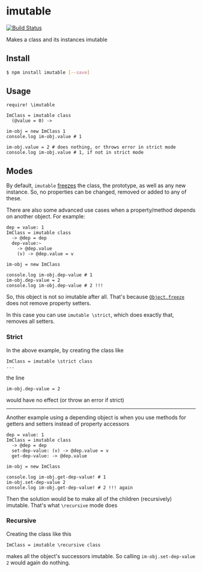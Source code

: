 # imutable
[![Build Status](https://travis-ci.org/zaboco/imutable.png?branch=master)](https://travis-ci.org/zaboco/imutable)

Makes a class and its instances imutable

## Install

```sh
$ npm install imutable [--save]
```

## Usage

```ls
require! \imutable

ImClass = imutable class
  (@value = 0) ->

im-obj = new ImClass 1
console.log im-obj.value # 1

im-obj.value = 2 # does nothing, or throws error in strict mode
console.log im-obj.value # 1, if not in strict mode
```

## Modes

By default, `imutable` [freezes](https://developer.mozilla.org/en-US/docs/Web/JavaScript/Reference/Global_Objects/Object/freeze) the class, the prototype, as well as any new instance. So, no properties can be changed, removed or added to any of these.

There are also some advanced use cases when a property/method depends on another object. For example:

```ls
dep = value: 1
ImClass = imutable class
  -> @dep = dep
  dep-value:~
    -> @dep.value
    (v) -> @dep.value = v

im-obj = new ImClass

console.log im-obj.dep-value # 1
im-obj.dep-value = 2
console.log im-obj.dep-value # 2 !!!
```
So, this object is not so imutable after all. That's because [`Object.freeze`](https://developer.mozilla.org/en-US/docs/Web/JavaScript/Reference/Global_Objects/Object/freeze) does not remove property setters.

In this case you can use `imutable \strict`, which does exactly that, removes all setters.

### Strict

In the above example, by creating the class like
```ls
ImClass = imutable \strict class
...
```
the line
```ls
im-obj.dep-value = 2
```
would have no effect (or throw an error if strict)

------
Another example using a depending object is when you use methods for getters and setters instead of property accessors
```ls
dep = value: 1
ImClass = imutable class
  -> @dep = dep
  set-dep-value: (v) -> @dep.value = v
  get-dep-value: -> @dep.value

im-obj = new ImClass

console.log im-obj.get-dep-value! # 1
im-obj.set-dep-value 2
console.log im-obj.get-dep-value! # 2 !!! again
```

Then the solution would be to make all of the children (recursively) imutable. That's what `\recursive` mode does

### Recursive

Creating the class like this
```ls
ImClass = imutable \recursive class
```
makes all the object's successors imutable. So calling `im-obj.set-dep-value 2` would again do nothing.
